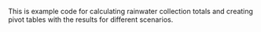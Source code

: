 This is example code for calculating rainwater collection totals and creating pivot tables with the results for different scenarios.
